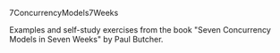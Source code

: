 7ConcurrencyModels7Weeks

Examples and self-study exercises from the book "Seven Concurrency Models in Seven Weeks" by Paul Butcher.
